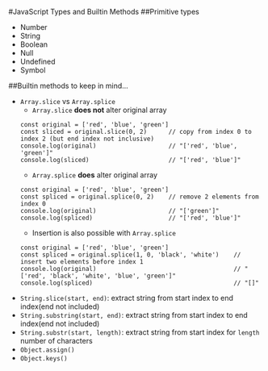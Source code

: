 #JavaScript Types and Builtin Methods
##Primitive types
* Number
* String
* Boolean
* Null
* Undefined
* Symbol

##Builtin methods to keep in mind...
* `Array.slice` vs `Array.splice`
  * `Array.slice` **does not** alter original array
  ```
  const original = ['red', 'blue', 'green']
  const sliced = original.slice(0, 2)      // copy from index 0 to index 2 (but end index not inclusive)
  console.log(original)                    // "['red', 'blue', 'green']"
  console.log(sliced)                      // "['red', 'blue']"
  ```
  * `Array.splice` **does** alter original array
  ```
  const original = ['red', 'blue', 'green']
  const spliced = original.splice(0, 2)    // remove 2 elements from index 0
  console.log(original)                    // "['green']"
  console.log(spliced)                     // "['red', 'blue']"
  ```
  * Insertion is also possible with `Array.splice`
  ```
  const original = ['red', 'blue', 'green']
  const spliced = original.splice(1, 0, 'black', 'white')    // insert two elements before index 1
  console.log(original)                                      // "['red', 'black', 'white', 'blue', 'green']"
  console.log(spliced)                                       // "[]"
  ```
* `String.slice(start, end)`: extract string from start index to end index(end not included)
* `String.substring(start, end)`: extract string from start index to end index(end not included)
* `String.substr(start, length)`: extract string from start index for `length` number of characters
* `Object.assign()`
* `Object.keys()`
